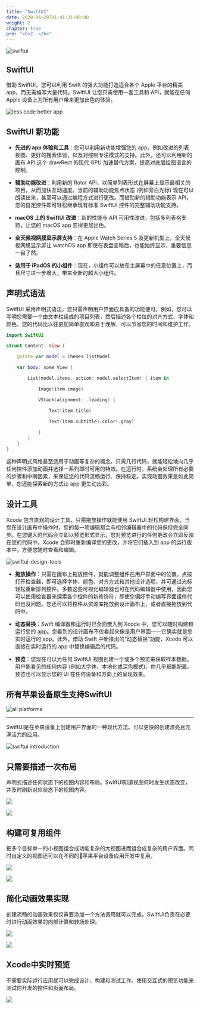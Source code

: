 ```yaml
---
title: "SwiftUI"
date: 2020-04-29T01:41:31+08:00
weight: 2
chapter: true
pre: "<b>2. </b>"
---
```


![swiftui](images/swiftui-96x96_2x.png)

## SwiftUI

借助 SwiftUI，您可以利用 Swift 的强大功能打造适合各个 Apple 平台的精美 app，而无需编写大量代码。SwiftUI 让您只需使用一套工具和 API，就能在任何 Apple 设备上为所有用户带来更加出色的体验。

![less code better app](images/swiftui-lesscode-betterapp.png)

## SwiftUI 新功能

- **先进的 app 体验和工具**：您可以利用新功能增强您的 app，例如改进的列表视图、更好的搜索体验，以及对控制专注模式的支持。此外，还可以利用新的画布 API 这个 drawRect 的现代 GPU 加速替代方案，提高对底层绘图语言的控制。

- **辅助功能改进**：利用新的 Rotor API，以简单列表形式在屏幕上显示最相关的项目，从而加快互动速度。当前的辅助功能焦点状态 (例如旁白光标) 现在可以朗读出来，甚至可以通过编程方式进行更改。而借助新的辅助功能表示 API，您的自定控件即可轻松继承现有标准 SwiftUI 控件的完整辅助功能支持。

- **macOS 上的 SwiftUI 改进**：新的性能与 API 可用性改进，包括多列表格支持，让您的 macOS app 变得更加出色。

- **全天候视网膜显示屏支持**：在 Apple Watch Series 5 及更新机型上，全天候视网膜显示屏让 watchOS app 即使在表盘变暗后，也能始终显示，重要信息一目了然。

- **适用于 iPadOS 的小组件**：现在，小组件可以放在主屏幕中的任意位置上，而且尺寸进一步增大，带来全新的超大小组件。

## 声明式语法

SwiftUI 采用声明式语法，您只需声明用户界面应具备的功能便可。例如，您可以写明您需要一个由文本栏组成的项目列表，然后描述各个栏位的对齐方式、字体和颜色。您的代码比以往更加简单直观和易于理解，可以节省您的时间和维护工作。

```swift
import SwiftUI

struct Content: View {

    @State var model = Themes.listModel

    var body: some View {

        List(model.items, action: model.selectItem) { item in 

            Image(item.image)

            VStack(alignment: .leading) {

                Text(item.title)

                Text(item.subtitle).color(.gray)
                
            }
        }
    }
}
```

这种声明式风格甚至适用于动画等复杂的概念。只需几行代码，就能轻松地向几乎任何控件添加动画并选择一系列即时可用的特效。在运行时，系统会处理所有必要的步骤和中断因素，来保证您的代码流畅运行、保持稳定。实现动画效果是如此简单，您还能探索新的方式让 app 更生动出彩。

## 设计工具

Xcode 包含直观的设计工具，只需拖放操作就能使用 SwiftUI 轻松构建界面。当您在设计画布中操作时，您的每一项编辑都会与相邻编辑器中的代码保持完全同步。在您键入时代码会立即以预览形式显示，您对预览进行的任何更改会立即反映在您的代码中。Xcode 会即时重新编译您的更改，并将它们插入到 app 的运行版本中，方便您随时查看和编辑。

![swiftui-design-tools](images/swiftui-design-tools.png)

- **拖放操作**：只需在画布上拖放控件，就能调整组件在用户界面中的位置。点按打开检查器，即可选择字体、颜色、对齐方式和其他设计选项，并可通过光标轻松重新排列控件。多数这些可视化编辑器也可在代码编辑器中使用，因此您可以使用检查器来探索各个控件的新修饰符，即使您偏好手动编写界面组件代码也没问题。您还可以将控件从资源库拖放到设计画布上，或者直接拖放到代码中。

- **动态替换**：Swift 编译器和运行时已全面嵌入到 Xcode 中，您可以随时构建和运行您的 app。您看到的设计画布不仅看起来像是用户界面——它确实就是您实时运行的 app。此外，借助 Swift 中新推出的“动态替换”功能，Xcode 可以直接在实时运行的 app 中替换编辑后的代码。

- **预览**：您现在可以为任何 SwiftUI 视图创建一个或多个预览来获取样本数据。用户能看见的任何内容 (例如大字体、本地化或深色模式)，你几乎都能配置。预览也可以显示您的 UI 在任何设备和方向上的呈现效果。

## 所有苹果设备原生支持SwiftUI

![all platforms](images/swiftui-all-platforms.png)

---

SwiftUI是在苹果设备上创建用户界面的一种现代方法。可以更快的创建漂亮且充满活力的应用。

![swiftui introduction](images/swiftui-introduction.png)

## 只需要描述一次布局

声明式描述任何状态下的视图内容和布局。SwiftUI知道视图何时发生状态改变，并及时刷新对应状态下的视图内容。

![](images/swiftui-code-list.png)

![](images/swiftui-code-list-preview.png)

## 构建可复用组件

把多个目标单一的小视图组合成功能复杂的大视图进而组合成复杂的用户界面。同时自定义的视图还可以在不同的苹果平台设备应用开发中复用。

![](images/swiftui-feature-card.png)

![](images/swiftui-feature-card-preview.png)

## 简化动画效果实现

创建流畅的动画效果仅仅需要添加一个方法调用就可以完成。SwiftUI负责在必要时进行动画效果的内部计算和转场处理。

![](images/swiftui-animation.png)

![](images/swiftui-animation-preview.png)

## Xcode中实时预览

不需要实际运行应用就可以完成设计、构建和测试工作。使用交互式的预览功能来测试你开发的控件和页面布局。

![](images/swiftui-xcode-live-preview.png)
